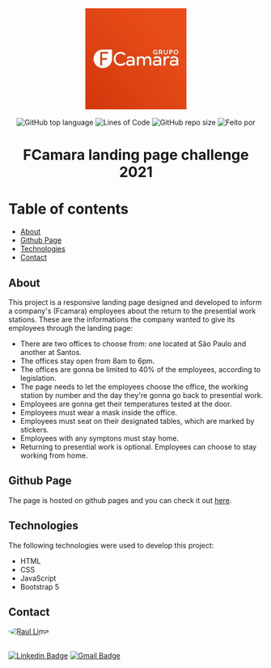 <div align="center">
  <img src="img/grupofcamara.jpg">


![GitHub top language](https://img.shields.io/github/languages/top/raul-lima/fcamara-challenge-landing-page)<space><space>
![Lines of Code](https://img.shields.io/tokei/lines/github/raul-lima/fcamara-challenge-landing-page)<space><space>
![GitHub repo size](https://img.shields.io/github/repo-size/raul-lima/fcamara-challenge-landing-page)<space><space>
![Feito por](https://img.shields.io/badge/feito%20por-Raul%20Lima-blueviolet)

 </div align="center">


<h1 align="center"> FCamara landing page challenge 2021</h1>

Table of contents
=================
  * [About](#about)
  * [Github Page](#github-page)
  * [Technologies](#technologies)
  * [Contact](#contact)


## About

This project is a responsive landing page designed and developed to inform a company's (Fcamara) employees about the return to the presential work stations.
These are the informations the company wanted to give its employees through the landing page:

* There are two offices to choose from: one located at São Paulo and another at Santos.
* The offices stay open from 8am to 6pm.
* The offices are gonna be limited to 40% of the employees, according to legislation.
* The page needs to let the employees choose the office, the working station by number and the day they're gonna go back to presential work.
* Employees are gonna get their temperatures tested at the door.
* Employees must wear a mask inside the office.
* Employees must seat on their designated tables, which are marked by stickers.
* Employees with any symptons must stay home.
* Returning to presential work is optional. Employees can choose to stay working from home.
  

## Github Page

The page is hosted on github pages and you can check it out [here](https://raul-lima.github.io/fcamara-challenge-landing-page/).


## Technologies

The following technologies were used to develop this project:

* HTML
* CSS
* JavaScript
* Bootstrap 5

## Contact

<a href="https://www.linkedin.com/in/raultlima/">
 <img style="border-radius: 50%;" src="https://avatars.githubusercontent.com/u/79487007?s=460&u=61b426b901b8fe02e12019b1fdb67bf0072d4f00&v=4" width="100px;" alt="Raul Lima"/>
<br />
<br />

[![Linkedin Badge](https://img.shields.io/badge/-Raul%20Lima-blue?style=flat-square&logo=Linkedin&logoColor=white&link=https://www.linkedin.com/in/raul-lima-adv/)](https://www.linkedin.com/in/raultlima/)
[![Gmail Badge](https://img.shields.io/badge/-raultorres.lima@gmail.com-c14438?style=flat-square&logo=Gmail&logoColor=white&link=mailto:raultorres.lima@gmail.com)](mailto:raultorres.lima@gmail.com)
